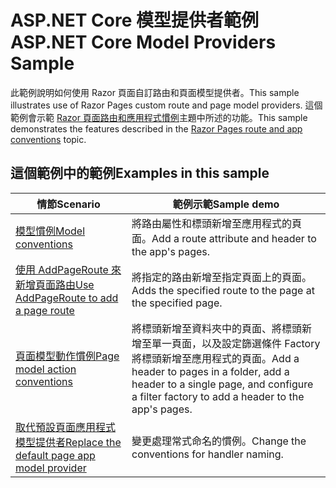# <a name="aspnet-core-model-providers-sample"></a><span data-ttu-id="3a9b4-101">ASP.NET Core 模型提供者範例</span><span class="sxs-lookup"><span data-stu-id="3a9b4-101">ASP.NET Core Model Providers Sample</span></span>

<span data-ttu-id="3a9b4-102">此範例說明如何使用 Razor 頁面自訂路由和頁面模型提供者。</span><span class="sxs-lookup"><span data-stu-id="3a9b4-102">This sample illustrates use of Razor Pages custom route and page model providers.</span></span> <span data-ttu-id="3a9b4-103">這個範例會示範 [Razor 頁面路由和應用程式慣例](https://docs.microsoft.com/aspnet/core/mvc/razor-pages/razor-pages-convention-features)主題中所述的功能。</span><span class="sxs-lookup"><span data-stu-id="3a9b4-103">This sample demonstrates the features described in the [Razor Pages route and app conventions](https://docs.microsoft.com/aspnet/core/mvc/razor-pages/razor-pages-convention-features) topic.</span></span>

## <a name="examples-in-this-sample"></a><span data-ttu-id="3a9b4-104">這個範例中的範例</span><span class="sxs-lookup"><span data-stu-id="3a9b4-104">Examples in this sample</span></span>

| <span data-ttu-id="3a9b4-105">情節</span><span class="sxs-lookup"><span data-stu-id="3a9b4-105">Scenario</span></span> | <span data-ttu-id="3a9b4-106">範例示範</span><span class="sxs-lookup"><span data-stu-id="3a9b4-106">Sample demo</span></span> |
| -------- | ----------- |
| [<span data-ttu-id="3a9b4-107">模型慣例</span><span class="sxs-lookup"><span data-stu-id="3a9b4-107">Model conventions</span></span>](https://docs.microsoft.com/aspnet/core/mvc/razor-pages/razor-pages-conventions#model-conventions) | <span data-ttu-id="3a9b4-108">將路由屬性和標頭新增至應用程式的頁面。</span><span class="sxs-lookup"><span data-stu-id="3a9b4-108">Add a route attribute and header to the app's pages.</span></span> |
| [<span data-ttu-id="3a9b4-109">使用 AddPageRoute 來新增頁面路由</span><span class="sxs-lookup"><span data-stu-id="3a9b4-109">Use AddPageRoute to add a page route</span></span>](https://docs.microsoft.com/aspnet/core/mvc/razor-pages/razor-pages-conventions#configure-a-page-route) | <span data-ttu-id="3a9b4-110">將指定的路由新增至指定頁面上的頁面。</span><span class="sxs-lookup"><span data-stu-id="3a9b4-110">Adds the specified route to the page at the specified page.</span></span> |
| [<span data-ttu-id="3a9b4-111">頁面模型動作慣例</span><span class="sxs-lookup"><span data-stu-id="3a9b4-111">Page model action conventions</span></span>](https://docs.microsoft.com/aspnet/core/mvc/razor-pages/razor-pages-conventions#page-model-action-conventions) | <span data-ttu-id="3a9b4-112">將標頭新增至資料夾中的頁面、將標頭新增至單一頁面，以及設定篩選條件 Factory 將標頭新增至應用程式的頁面。</span><span class="sxs-lookup"><span data-stu-id="3a9b4-112">Add a header to pages in a folder, add a header to a single page, and configure a filter factory to add a header to the app's pages.</span></span> |
| [<span data-ttu-id="3a9b4-113">取代預設頁面應用程式模型提供者</span><span class="sxs-lookup"><span data-stu-id="3a9b4-113">Replace the default page app model provider</span></span>](https://docs.microsoft.com/aspnet/core/mvc/razor-pages/razor-pages-conventions#replace-the-default-page-app-model-provider) | <span data-ttu-id="3a9b4-114">變更處理常式命名的慣例。</span><span class="sxs-lookup"><span data-stu-id="3a9b4-114">Change the conventions for handler naming.</span></span> |
